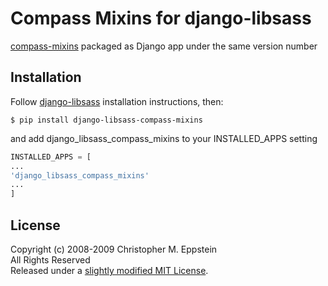 # Compass Mixins for django-libsass
[compass-mixins](https://github.com/Igosuki/compass-mixins) packaged as Django app under the same version number

## Installation
Follow [django-libsass](https://github.com/Igosuki/compass-mixins) installation instructions, then:
```
$ pip install django-libsass-compass-mixins
```
and add django_libsass_compass_mixins to your INSTALLED_APPS setting

```python
INSTALLED_APPS = [
...
'django_libsass_compass_mixins'
...
]
```


## License
Copyright (c) 2008-2009 Christopher M. Eppstein<br/>
All Rights Reserved<br/>
Released under a [slightly modified MIT License](https://github.com/Compass/compass/blob/stable/LICENSE.markdown).
